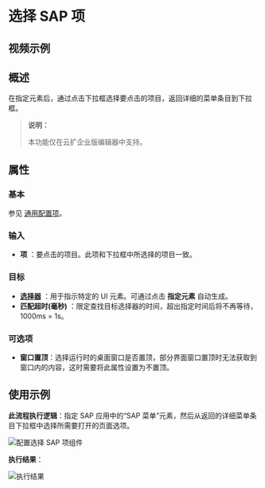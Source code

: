 # 选择 SAP 项

## 视频示例

## 概述

在指定元素后，通过点击下拉框选择要点击的项目，返回详细的菜单条目到下拉框。

> **说明：**
>
> 本功能仅在云扩企业版编辑器中支持。

## 属性

### 基本

参见 [通用配置项](../../Appendix/CommonConfigurationItems.md)。

### 输入

- **项** ：要点击的项目。此项和下拉框中所选择的项目一致。

### 目标

- **[选择器](../../Appendix/Selector.md?_v=v2020.4)** ：用于指示特定的 UI 元素。可通过点击 **指定元素** 自动生成。
- **匹配超时(毫秒)** ：限定查找目标选择器的时间，超出指定时间后将不再等待，1000ms = 1s。

### 可选项

- **窗口置顶**：选择运行时的桌面窗口是否置顶，部分界面窗口置顶时无法获取到窗口内的内容，这时需要将此属性设置为不置顶。

## 使用示例

**此流程执行逻辑**：指定 SAP 应用中的“SAP 菜单”元素，然后从返回的详细菜单条目下拉框中选择所需要打开的页面选项。

![配置选择 SAP 项组件](https://docimages.blob.core.chinacloudapi.cn/images/Activities/sapSelectItem-2.png)

**执行结果**：

![执行结果](https://docimages.blob.core.chinacloudapi.cn/images/Activities/sapSelectItem-3.png)

